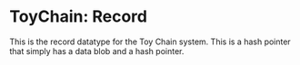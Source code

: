 # ToyChain: Record


This is the record datatype for the Toy Chain system. 
This is a hash pointer that simply has a data blob and a hash pointer. 


